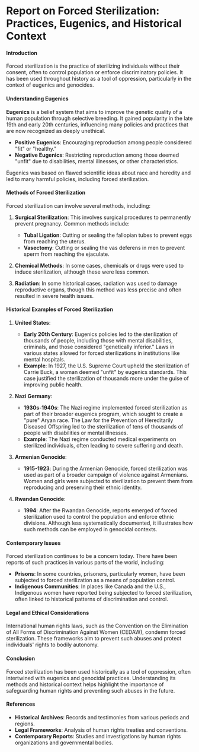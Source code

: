 # Report on Forced Sterilization: Practices, Eugenics, and Historical Context

#### Introduction
Forced sterilization is the practice of sterilizing individuals without their consent, often to control population or enforce discriminatory policies. It has been used throughout history as a tool of oppression, particularly in the context of eugenics and genocides.

#### Understanding Eugenics
**Eugenics** is a belief system that aims to improve the genetic quality of a human population through selective breeding. It gained popularity in the late 19th and early 20th centuries, influencing many policies and practices that are now recognized as deeply unethical.

- **Positive Eugenics**: Encouraging reproduction among people considered "fit" or "healthy."
- **Negative Eugenics**: Restricting reproduction among those deemed "unfit" due to disabilities, mental illnesses, or other characteristics.

Eugenics was based on flawed scientific ideas about race and heredity and led to many harmful policies, including forced sterilization.

#### Methods of Forced Sterilization
Forced sterilization can involve several methods, including:

1. **Surgical Sterilization**: This involves surgical procedures to permanently prevent pregnancy. Common methods include:
   - **Tubal Ligation**: Cutting or sealing the fallopian tubes to prevent eggs from reaching the uterus.
   - **Vasectomy**: Cutting or sealing the vas deferens in men to prevent sperm from reaching the ejaculate.

2. **Chemical Methods**: In some cases, chemicals or drugs were used to induce sterilization, although these were less common.

3. **Radiation**: In some historical cases, radiation was used to damage reproductive organs, though this method was less precise and often resulted in severe health issues.

#### Historical Examples of Forced Sterilization

1. **United States**: 
   - **Early 20th Century**: Eugenics policies led to the sterilization of thousands of people, including those with mental disabilities, criminals, and those considered "genetically inferior." Laws in various states allowed for forced sterilizations in institutions like mental hospitals.
   - **Example**: In 1927, the U.S. Supreme Court upheld the sterilization of Carrie Buck, a woman deemed "unfit" by eugenics standards. This case justified the sterilization of thousands more under the guise of improving public health.

2. **Nazi Germany**:
   - **1930s-1940s**: The Nazi regime implemented forced sterilization as part of their broader eugenics program, which sought to create a "pure" Aryan race. The Law for the Prevention of Hereditarily Diseased Offspring led to the sterilization of tens of thousands of people with disabilities or mental illnesses.
   - **Example**: The Nazi regime conducted medical experiments on sterilized individuals, often leading to severe suffering and death.

3. **Armenian Genocide**:
   - **1915-1923**: During the Armenian Genocide, forced sterilization was used as part of a broader campaign of violence against Armenians. Women and girls were subjected to sterilization to prevent them from reproducing and preserving their ethnic identity.

4. **Rwandan Genocide**:
   - **1994**: After the Rwandan Genocide, reports emerged of forced sterilization used to control the population and enforce ethnic divisions. Although less systematically documented, it illustrates how such methods can be employed in genocidal contexts.

#### Contemporary Issues
Forced sterilization continues to be a concern today. There have been reports of such practices in various parts of the world, including:

- **Prisons**: In some countries, prisoners, particularly women, have been subjected to forced sterilization as a means of population control.
- **Indigenous Communities**: In places like Canada and the U.S., Indigenous women have reported being subjected to forced sterilization, often linked to historical patterns of discrimination and control.

#### Legal and Ethical Considerations
International human rights laws, such as the Convention on the Elimination of All Forms of Discrimination Against Women (CEDAW), condemn forced sterilization. These frameworks aim to prevent such abuses and protect individuals' rights to bodily autonomy.

#### Conclusion
Forced sterilization has been used historically as a tool of oppression, often intertwined with eugenics and genocidal practices. Understanding its methods and historical context helps highlight the importance of safeguarding human rights and preventing such abuses in the future. 

#### References
- **Historical Archives**: Records and testimonies from various periods and regions.
- **Legal Frameworks**: Analysis of human rights treaties and conventions.
- **Contemporary Reports**: Studies and investigations by human rights organizations and governmental bodies.
